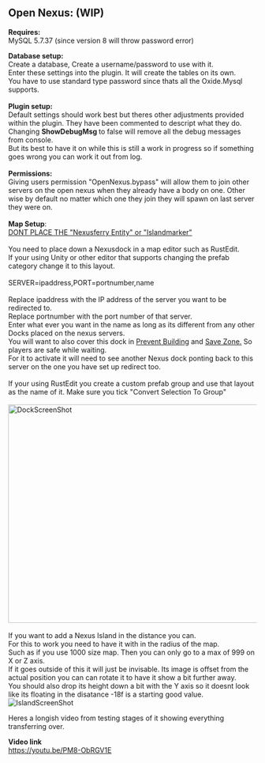 <h2>Open Nexus: (WIP)</h2>
<p><strong>Requires:</strong> <br />MySQL 5.7.37 (since version 8 will throw password error)</p>
<p><strong>Database setup: <br /></strong>Create a database, Create a username/password to use with it.<br />Enter these settings into the plugin. It will create the tables on its own.<br />You have to use standard type password since thats all the Oxide.Mysql supports.<br /><br /><strong>Plugin setup:</strong> <br />Default settings should work best but theres other adjustments provided within the plugin. They have been commented to descript what they do.<br />Changing <strong>ShowDebugMsg </strong>to false will remove all the debug messages from console.<br />But its best to have it on while this is still a work in progress so if something goes wrong you can work it out from log.<br /><br /><strong>Permissions: </strong><br />Giving users permission "OpenNexus.bypass" will allow them to join other servers on the open nexus when they already have a body on one. Other wise by default no matter which one they join they will spawn on last server they were on.<br /><br /><strong>Map Setup</strong>:<br /><span style="text-decoration: underline;">DONT PLACE THE "Nexusferry Entity" or "Islandmarker"</span><br /><br />You need to place down a Nexusdock in a map editor such as RustEdit.<br />If your using Unity or other editor that supports changing the prefab category change it to this layout.<br /><br />SERVER=ipaddress,PORT=portnumber,name<br /><br />Replace ipaddress with the IP address of the server you want to be redirected to.<br />Replace portnumber with the port number of that server.<br />Enter what ever you want in the name as long as its different from any other Docks placed on the nexus servers.<br />You will want to also cover this dock in <span style="text-decoration: underline;">Prevent Building</span> and <span style="text-decoration: underline;">Save Zone.</span> So players are safe while waiting.<br />For it to activate it will need to see another Nexus dock ponting back to this server on the one you have set up redirect too.<br /><br />If your using RustEdit you create a custom prefab group and use that layout as the name of it. Make sure you tick "Convert Selection To Group"<br /><br /><img src="https://i.ibb.co/g40HbNq/Dock-Screen-Shot.jpg" alt="DockScreenShot" width="640" height="442" /><br /><br />If you want to add a Nexus Island in the distance you can.<br />For this to work you need to have it with in the radius of the map.<br />Such as if you use 1000 size map. Then you can only go to a max of 999 on X or Z axis.<br />If it goes outside of this it will just be invisable. Its image is offset from the actual position you can can rotate it to have it show a bit further away.<br />You should also drop its height down a bit with the Y axis so it doesnt look like its floating in the disatance -18f is a starting good value.<br /><img src="https://i.ibb.co/W6b6T48/Island-Screenshot.jpg" alt="IslandScreenShot" /></p>
<p>Heres a longish video from testing stages of it showing everything transferring over.</p>
<div class="label style-scope ytcp-video-info"><strong>Video link</strong></div>
<div class="value style-scope ytcp-video-info"><span class="video-url-fadeable style-scope ytcp-video-info"><a class="style-scope ytcp-video-info" href="https://youtu.be/PM8-ObRGV1E" target="_blank" rel="noopener"> https://youtu.be/PM8-ObRGV1E </a></span></div>
